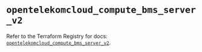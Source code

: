 # `opentelekomcloud_compute_bms_server_v2`

Refer to the Terraform Registry for docs: [`opentelekomcloud_compute_bms_server_v2`](https://registry.terraform.io/providers/opentelekomcloud/opentelekomcloud/1.36.29/docs/resources/compute_bms_server_v2).
